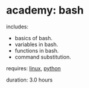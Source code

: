 # academy: bash

includes:
- basics of bash.
- variables in bash.
- functions in bash.
- command substitution.

requires: [linux](./linux.md), [python](./python.md)

duration: 3.0 hours
